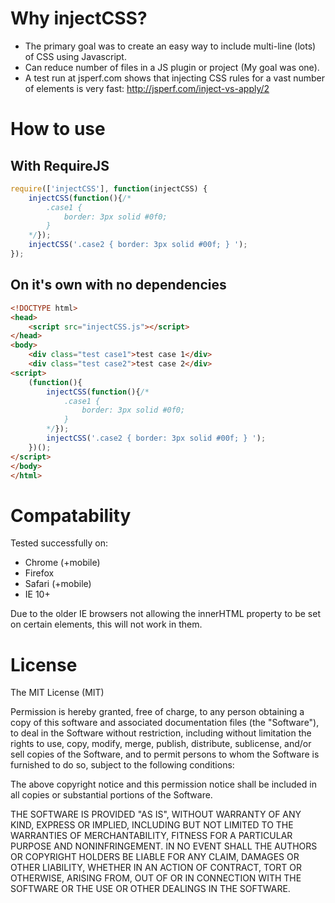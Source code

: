 # Why injectCSS?
- The primary goal was to create an easy way to include multi-line (lots) of CSS using Javascript.
- Can reduce number of files in a JS plugin or project (My goal was one).
- A test run at jsperf.com shows that injecting CSS rules for a vast number of elements is very fast:  http://jsperf.com/inject-vs-apply/2

# How to use

## With RequireJS
```js
require(['injectCSS'], function(injectCSS) {
	injectCSS(function(){/*
		.case1 {
			border: 3px solid #0f0;
		}
	*/});
	injectCSS('.case2 { border: 3px solid #00f; } ');
});
```

## On it's own with no dependencies
```html
<!DOCTYPE html>
<head>
	<script src="injectCSS.js"></script>
</head>
<body>
	<div class="test case1">test case 1</div>
	<div class="test case2">test case 2</div>
<script>
	(function(){
		injectCSS(function(){/*
			.case1 {
				border: 3px solid #0f0;
			}
		*/});
		injectCSS('.case2 { border: 3px solid #00f; } ');
	})();
</script>
</body>
</html>
```
# Compatability
Tested successfully on:
- Chrome (+mobile)
- Firefox
- Safari (+mobile)
- IE 10+

Due to the older IE browsers not allowing the innerHTML property to be set on certain elements, this will not work in them.

# License

The MIT License (MIT)

Permission is hereby granted, free of charge, to any person obtaining a copy of
this software and associated documentation files (the "Software"), to deal in
the Software without restriction, including without limitation the rights to
use, copy, modify, merge, publish, distribute, sublicense, and/or sell copies of
the Software, and to permit persons to whom the Software is furnished to do so,
subject to the following conditions:

The above copyright notice and this permission notice shall be included in all
copies or substantial portions of the Software.

THE SOFTWARE IS PROVIDED "AS IS", WITHOUT WARRANTY OF ANY KIND, EXPRESS OR
IMPLIED, INCLUDING BUT NOT LIMITED TO THE WARRANTIES OF MERCHANTABILITY, FITNESS
FOR A PARTICULAR PURPOSE AND NONINFRINGEMENT. IN NO EVENT SHALL THE AUTHORS OR
COPYRIGHT HOLDERS BE LIABLE FOR ANY CLAIM, DAMAGES OR OTHER LIABILITY, WHETHER
IN AN ACTION OF CONTRACT, TORT OR OTHERWISE, ARISING FROM, OUT OF OR IN
CONNECTION WITH THE SOFTWARE OR THE USE OR OTHER DEALINGS IN THE SOFTWARE.